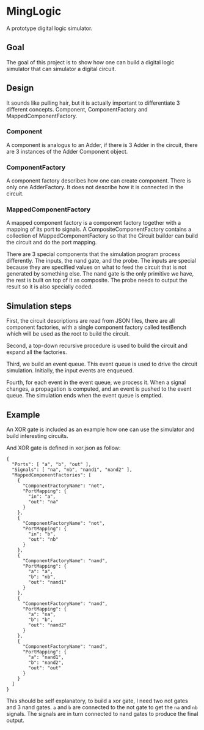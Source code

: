 # MingLogic
A prototype digital logic simulator.

## Goal
The goal of this project is to show how one can build a digital logic simulator that can simulator a digital circuit. 

## Design
It sounds like pulling hair, but it is actually important to differentiate 3 different concepts. Component, ComponentFactory and MappedComponentFactory.

### Component
A component is analogus to an Adder, if there is 3 Adder in the circuit, there are 3 instances of the Adder Component object.

### ComponentFactory
A component factory describes how one can create component. There is only one AdderFactory. It does not describe how it is connected in the circuit.

### MappedComponentFactory
A mapped component factory is a component factory together with a mapping of its port to signals. A CompositeComponentFactory contains a collection of MappedComponentFactory so that the Circuit builder can build the circuit and do the port mapping.

There are 3 special components that the simulation program process differently. The inputs, the nand gate, and the probe. The inputs are special because they are specified values on what to feed the circuit that is not generated by something else. The nand gate is the only primitive we have, the rest is built on top of it as composite. The probe needs to output the result so it is also specially coded.

## Simulation steps
First, the circuit descriptions are read from JSON files, there are all component factories, with a single component factory called testBench which will be used as the root to build the circuit.

Second, a top-down recursive procedure is used to build the circuit and expand all the factories.

Third, we build an event queue. This event queue is used to drive the circuit simulation. Initially, the input events are enqueued.

Fourth, for each event in the event queue, we process it. When a signal changes, a propagation is computed, and an event is pushed to the event queue. The simulation ends when the event queue is emptied.

## Example

An XOR gate is included as an example how one can use the simulator and build interesting circuits.

And XOR gate is defined in xor.json as follow:

```
{
  "Ports": [ "a", "b", "out" ],
  "Signals": [ "na", "nb", "nand1", "nand2" ],
  "MappedComponentFactories": [
    {
      "ComponentFactoryName": "not",
      "PortMapping": {
        "in": "a",
        "out": "na"
      }
    },
    {
      "ComponentFactoryName": "not",
      "PortMapping": {
        "in": "b",
        "out": "nb"
      }
    },
    {
      "ComponentFactoryName": "nand",
      "PortMapping": {
        "a": "a",
        "b": "nb",
        "out": "nand1"
      }
    },
    {
      "ComponentFactoryName": "nand",
      "PortMapping": {
        "a": "na",
        "b": "b",
        "out": "nand2"
      }
    },
    {
      "ComponentFactoryName": "nand",
      "PortMapping": {
        "a": "nand1",
        "b": "nand2",
        "out": "out"
      }
    }
  ]
}
```
This should be self explanatory, to build a xor gate, I need two not gates and 3 nand gates. `a` and `b` are connected to the not gate to get the `na` and `nb` signals. The signals are in turn connected to nand gates to produce the final output.
